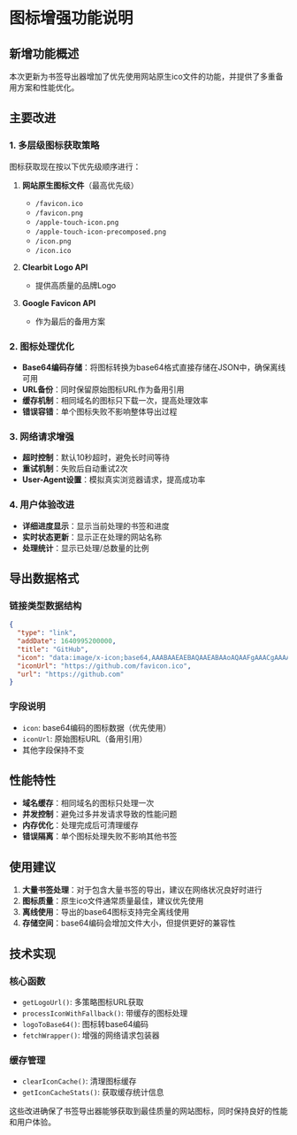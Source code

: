 # 图标增强功能说明

## 新增功能概述

本次更新为书签导出器增加了优先使用网站原生ico文件的功能，并提供了多重备用方案和性能优化。

## 主要改进

### 1. 多层级图标获取策略

图标获取现在按以下优先级顺序进行：

1. **网站原生图标文件**（最高优先级）
   - `/favicon.ico`
   - `/favicon.png`
   - `/apple-touch-icon.png`
   - `/apple-touch-icon-precomposed.png`
   - `/icon.png`
   - `/icon.ico`

2. **Clearbit Logo API**
   - 提供高质量的品牌Logo

3. **Google Favicon API**
   - 作为最后的备用方案

### 2. 图标处理优化

- **Base64编码存储**：将图标转换为base64格式直接存储在JSON中，确保离线可用
- **URL备份**：同时保留原始图标URL作为备用引用
- **缓存机制**：相同域名的图标只下载一次，提高处理效率
- **错误容错**：单个图标失败不影响整体导出过程

### 3. 网络请求增强

- **超时控制**：默认10秒超时，避免长时间等待
- **重试机制**：失败后自动重试2次
- **User-Agent设置**：模拟真实浏览器请求，提高成功率

### 4. 用户体验改进

- **详细进度显示**：显示当前处理的书签和进度
- **实时状态更新**：显示正在处理的网站名称
- **处理统计**：显示已处理/总数量的比例

## 导出数据格式

### 链接类型数据结构
```json
{
  "type": "link",
  "addDate": 1640995200000,
  "title": "GitHub",
  "icon": "data:image/x-icon;base64,AAABAAEAEBAQAAEABAAoAQAAFgAAACgAAAAQAAAAIAAAAAEABAAAAAAAgAAAAAAAAAAAAAAAEAAAAAAAAAAAAA...",
  "iconUrl": "https://github.com/favicon.ico",
  "url": "https://github.com"
}
```

### 字段说明
- `icon`: base64编码的图标数据（优先使用）
- `iconUrl`: 原始图标URL（备用引用）
- 其他字段保持不变

## 性能特性

- **域名缓存**：相同域名的图标只处理一次
- **并发控制**：避免过多并发请求导致的性能问题
- **内存优化**：处理完成后可清理缓存
- **错误隔离**：单个图标处理失败不影响其他书签

## 使用建议

1. **大量书签处理**：对于包含大量书签的导出，建议在网络状况良好时进行
2. **图标质量**：原生ico文件通常质量最佳，建议优先使用
3. **离线使用**：导出的base64图标支持完全离线使用
4. **存储空间**：base64编码会增加文件大小，但提供更好的兼容性

## 技术实现

### 核心函数
- `getLogoUrl()`: 多策略图标URL获取
- `processIconWithFallback()`: 带缓存的图标处理
- `logoToBase64()`: 图标转base64编码
- `fetchWrapper()`: 增强的网络请求包装器

### 缓存管理
- `clearIconCache()`: 清理图标缓存
- `getIconCacheStats()`: 获取缓存统计信息

这些改进确保了书签导出器能够获取到最佳质量的网站图标，同时保持良好的性能和用户体验。